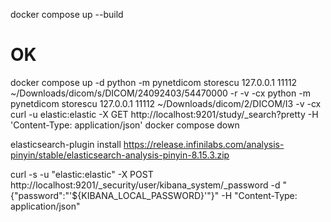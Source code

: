 
docker compose up --build

# OK
docker compose up -d
python -m pynetdicom storescu 127.0.0.1 11112 ~/Downloads/dicom/s/DICOM/24092403/54470000 -r -v -cx
python -m pynetdicom storescu 127.0.0.1 11112 ~/Downloads/dicom/2/DICOM/I3   -v -cx
curl -u elastic:elastic -X GET  http://localhost:9201/study/_search?pretty -H 'Content-Type: application/json'
docker compose down



elasticsearch-plugin install https://release.infinilabs.com/analysis-pinyin/stable/elasticsearch-analysis-pinyin-8.15.3.zip


curl -s -u "elastic:elastic" -X POST http://localhost:9201/_security/user/kibana_system/_password -d "{\"password\":\"'${KIBANA_LOCAL_PASSWORD}'\"}" -H "Content-Type: application/json"